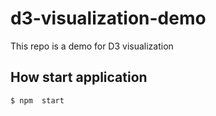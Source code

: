 # d3-visualization-demo
This repo is a demo for D3 visualization

## How start application
```sh
$ npm  start
``` 
